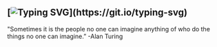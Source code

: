 ## [![Typing SVG](https://readme-typing-svg.demolab.com?font=Farsan+&pause=1000&color=5851FF&vCenter=true&width=130&height=20&lines=Dedicated.;Determined.;Committed.)](https://git.io/typing-svg)

"Sometimes it is the people no one can imagine anything of who do the things no one can imagine.” -Alan Turing


<!--
**CursedByJava/CursedByJava** is a ✨ _special_ ✨ repository because its `README.md` (this file) appears on your GitHub profile.

Here are some ideas to get you started:

- 🔭 I’m currently working on ...
- 🌱 I’m currently learning ...
- 👯 I’m looking to collaborate on ...
- 🤔 I’m looking for help with ...
- 💬 Ask me about ...
- 📫 How to reach me: ...
- 😄 Pronouns: ...
- ⚡ Fun fact: ...
-->
